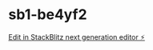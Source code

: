 # sb1-be4yf2

[Edit in StackBlitz next generation editor ⚡️](https://stackblitz.com/~/github.com/BlazerYoo/sb1-be4yf2)